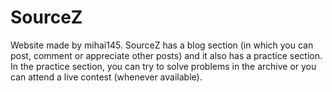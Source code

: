 # SourceZ
Website made by mihai145. SourceZ has a blog section (in which you can post, comment or appreciate other posts) and it also has a practice section.
In the practice section, you can try to solve problems in the archive or you can attend a live contest (whenever available).
